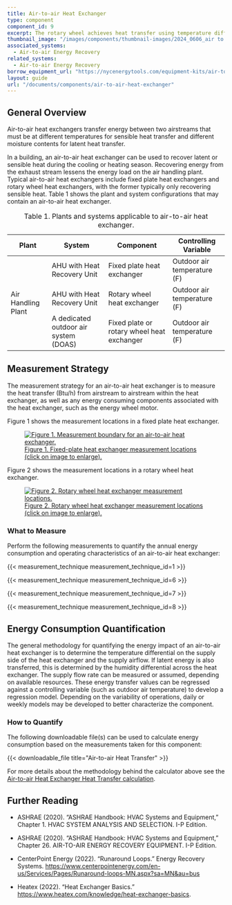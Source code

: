 ```yaml
---
title: Air-to-air Heat Exchanger
type: component
component_id: 9
excerpt: The rotary wheel achieves heat transfer using temperature difference between two airstreams without direct contact of these airstreams.
thumbnail_image: "/images/components/thumbnail-images/2024_0606_air to air hx component_thumbnail_RESIZED-01.jpg"
associated_systems:
  - Air-to-air Energy Recovery
related_systems:
  - Air-to-air Energy Recovery
borrow_equipment_url: "https://nycenergytools.com/equipment-kits/air-to-air-heat-exchanger/" 
layout: guide
url: "/documents/components/air-to-air-heat-exchanger"
---
```


## General Overview 

Air-to-air heat exchangers transfer energy between two airstreams that must be at different temperatures for sensible heat transfer and different moisture contents for latent heat transfer.   

In a building, an air-to-air heat exchanger can be used to recover latent or sensible heat during the cooling or heating season. Recovering energy from the exhaust stream lessens the energy load on the air handling plant. Typical air-to-air heat exchangers include fixed plate heat exchangers and rotary wheel heat exchangers, with the former typically only recovering sensible heat. Table 1 shows the plant and system configurations that may contain an air-to-air heat exchanger. 

<div class="table-wrapper">
<table width="100%" cellspacing="0" cellpadding="7">
    <caption>Table 1. Plants and systems applicable to air-to-air heat exchanger.</caption>
    <thead>
        <tr>
            <th>
                Plant
            </th>
            <th>
                System
            </th>
            <th>
                Component
            </th>
            <th>
                Controlling Variable
            </th>
        </tr>
    </thead>
    <tbody>
        <tr>
            <td rowspan="3" style="vertical-align: middle; border-bottom: none;">
                Air Handling Plant
            </td>
            <td>
                AHU with Heat Recovery Unit
            </td>
            <td>
                Fixed plate heat exchanger
            </td>
            <td>
                Outdoor air temperature (F)
            </td>
        </tr>
        <tr>
            <td>
                AHU with Heat Recovery Unit
            </td>
            <td>
                Rotary wheel heat exchanger
            </td>
            <td>
                Outdoor air temperature (F)
            </td>
        </tr>
        <tr>
            <td>
                A dedicated outdoor air system (DOAS)
            </td>
            <td>
                Fixed plate or rotary wheel heat exchanger
            </td>
            <td>
                Outdoor air temperature (F)
            </td>
        </tr>
    </tbody>
</table> 
</div>

<!-- ## Evaluation of Heat Transfer 

Table 2 provides a summary of measurements needed to quantify the annual energy transfer and operating characteristics of an air-to-air heat exchanger. 

<div class="table-wrapper">
<table width="100%" cellspacing="0" cellpadding="7">
    <caption>Table 2. Key values and measurements to evaluate heat transfer.</caption>
    <thead>
        <tr>
            <th width="33.333333333333336%">
                Component Quantification
            </th>
            <th width="33.333333333333336%">
                Values to be Quantified
            </th>
            <th width="33.333333333333336%">
                Measurement&nbsp;
            </th>
        </tr>
    </thead>
    <tbody>
        <tr>
            <td width="33.333333333333336%">
                Energy recovered by the heat exchanger
            </td>
            <td width="33.333333333333336%">
                <p>Hourly Btu/h transferred to the outdoor air entering the system</p>
            </td>
            <td width="33.333333333333336%">
                <ul>
                <li>Hourly air flow rate (CFM) of incoming air</li>
                <li>Hourly <a href="/documents/measurement-technique/system-air-temperature">air temperature (F)</a> of incoming air on both sides of the heat exchanger&nbsp;</li>
                <li>Hourly <a href="/documents/measurement-technique/relative-humidity">relative humidity</a> of the incoming air on both sides of the heat exchanger (only for latent heat recovery systems)</li>
                </ul>
            </td>
        </tr>
        <tr>
            <td width="33.333333333333336%">
                Heat recovery system electricity consumption (if applicable)
            </td>
            <td width="33.333333333333336%">
                Average hourly motor <a class="glossary-link" href="/glossary#kwh"><abbr title="Kilowatt Hour">kWh</abbr></a> (for rotary wheel heat exchangers)
            </td>
            <td width="33.333333333333336%">
                Hourly <a href="/documents/measurement-technique/true-rms-power">true RMS power</a> of the motor that drives the rotary fan (kW)
            </td>
        </tr>
    </tbody>
</table> 
</div> -->

## Measurement Strategy 

The measurement strategy for an air-to-air heat exchanger is to measure the heat transfer (Btu/h) from airstream to airstream within the heat exchanger, as well as any energy consuming components associated with the heat exchanger, such as the energy wheel motor. 

Figure 1 shows the measurement locations in a fixed plate heat exchanger. 

<a href="/images/components/air-to-air-heat-exchanger/2024_0625_AtA HX component_figure 1.jpg">
<figure class="figure">
  <img src="/images/components/air-to-air-heat-exchanger/2024_0625_AtA HX component_figure 1.jpg" class="figure-img img-fluid rounded zoom" alt="Figure 1. Measurement boundary for an air-to-air heat exchanger.">
  <figcaption class="figure-caption text-left">Figure 1. Fixed-plate heat exchanger measurement locations (click on image to enlarge).</figcaption>
</figure>
</a>

Figure 2 shows the measurement locations in a rotary wheel heat exchanger.

<a href="/images/components/air-to-air-heat-exchanger/2024_0625_AtA HX component_figure 2.jpg">
<figure class="figure">
  <img src="/images/components/air-to-air-heat-exchanger/2024_0625_AtA HX component_figure 2.jpg" class="figure-img img-fluid rounded zoom" alt="Figure 2. Rotary wheel heat exchanger measurement locations.">
  <figcaption class="figure-caption text-left">Figure 2. Rotary wheel heat exchanger measurement locations (click on image to enlarge).</figcaption>
</figure>
</a>

### What to Measure

Perform the following measurements to quantify the annual energy consumption and operating characteristics of an air-to-air heat exchanger:

{{< measurement_technique measurement_technique_id=1 >}}

{{< measurement_technique measurement_technique_id=6 >}}

{{< measurement_technique measurement_technique_id=7 >}}

{{< measurement_technique measurement_technique_id=8 >}}

<!-- ### Measurement Equipment

Table 3 provides the equipment required to carry out the measurements of this component. 

<div class="table-wrapper">
<table width="100%" cellspacing="0" cellpadding="7">
    <caption>Table 3. Measurement equipment.</caption>
    <thead>
        <tr>
            <th width="33.333333333333336%">
                Equipment
            </th>
            <th width="33.333333333333336%">
                Description
            </th>
            <th width="33.333333333333336%">
                Measurement (Units)
            </th>
        </tr>
    </thead>
    <tbody>
        <tr>
            <td width="33.333333333333336%">
                <a href="https://nycenergytools.com/wp-content/uploads/2021/05/Energy_Logger_-_Elite_Pro-5.jpg">
                <figure class="figure">
                <img src="https://nycenergytools.com/wp-content/uploads/2021/05/Energy_Logger_-_Elite_Pro-5.jpg" class="figure-img img-fluid rounded" alt="">
                <figcaption class="figure-caption text-left"></figcaption>
                </figure>
                </a>
                DENT ELITEproXC Portable Power Data Logger (EXCUNC)
                <br></br>
                DENT 16” RoCoil Flexible Rope Current Transformers (CT-R16-A4-U)
            </td>
            <td width="33.333333333333336%">
                Provides a measurement of true RMS power from voltage and current inputs and records long-term power (kW) and energy (<a class="glossary-link" href="/glossary#kwh"><abbr title="Kilowatt Hour">kWh</abbr></a>) measurements. Requires ELOG19 software and a USB connection cable for programming and downloading data files.
            </td>
            <td width="33.333333333333336%">
                 <a href="/documents/measurement-technique/true-rms-power">True RMS Power (kW)</a>
            </td>
        </tr>
        <tr>
            <td width="33.333333333333336%">
                <a href="https://nycenergytools.com/wp-content/uploads/2021/05/MX1101-5.jpg">
                <figure class="figure">
                <img src="https://nycenergytools.com/wp-content/uploads/2021/05/MX1101-5.jpg" class="figure-img img-fluid rounded" alt="">
                <figcaption class="figure-caption text-left"></figcaption>
                </figure>
                </a>
                Onset HOBO MX1101 logger
            </td>
            <td width="33.333333333333336%">
                Measures and records temperature and relative humidity. Using bluetooth technology you can transmit your data wirelessly to your mobile device using the <a href=https://www.onsetcomp.com/products/software/hoboconnect/>HOBOconnect app</a>. Stores 84,000 measurements.
            </td>
            <td width="33.333333333333336%">
                <ul>
                <li><a href="/documents/measurement-technique/system-air-temperature">System Air Temperature (F)</a></li>
                <li><a href="/documents/measurement-technique/relative-humidity">Relative Humidity (%)</a></li>
                </ul>
            </td>
        </tr>
        <tr>
            <td width="33.333333333333336%">
                <a href="https://nycenergytools.com/wp-content/uploads/2021/05/MX2301-5.jpg">
                <figure class="figure">
                <img src="https://nycenergytools.com/wp-content/uploads/2021/05/MX2301-5.jpg" class="figure-img img-fluid rounded" alt="">
                <figcaption class="figure-caption text-left"></figcaption>
                </figure>
                </a>
                Onset HOBO Temperature/Relative Humidity Weatherproof Data Logger (MX2301)
            </td>
            <td width="33.333333333333336%">
                Records outdoor air temperature and relative humidity using internal sensors. Requires HOBOware software and a USB connection cable for programming and downloading data files.
            </td>
            <td width="33.333333333333336%">
                <ul>
                <li><a href="/documents/measurement-technique/outdoor-air-temperature">Outdoor Air Temperature (F)</a></li>
                <li><a href="/documents/measurement-technique/relative-humidity">Relative Humidity (%)</a></li>
                </ul>
            </td>
        </tr>
        <tr>
            <td width="33.333333333333336%">
                <a href="https://nycenergytools.com/wp-content/uploads/2021/05/Hot-Wire-Anenomenter-TSI-9545-300x300@2x.jpg">
                <figure class="figure">
                <img src="https://nycenergytools.com/wp-content/uploads/2021/05/Hot-Wire-Anenomenter-TSI-9545-300x300@2x.jpg" class="figure-img img-fluid rounded" alt="">
                <figcaption class="figure-caption text-left"></figcaption>
                </figure>
                </a>
                Hot Wire Anemometer (Blue) (TSI 9545)
            </td>
            <td width="33.333333333333336%">
                Simultaneously measures and logs data for several ventilation parameters using a single probe with multiple sensors. It measures velocity, temperature, and relative humidity, and calculates flow, wet bulb, and dew point temperature.
            </td>
            <td width="33.333333333333336%">
                <ul>
                <li><a href="/documents/measurement-technique/system-air-temperature">System Air Temperature (F)</a></li>
                <li><a href="/documents/measurement-technique/relative-humidity">Relative Humidity (%)</a></li>
                </ul>
            </td>
        </tr>   
    </tbody>
</table> 
</div> -->

## Energy Consumption Quantification

The general methodology for quantifying the energy impact of an air-to-air heat exchanger is to determine the temperature differential on the supply side of the heat exchanger and the supply airflow. If latent energy is also transferred, this is determined by the humidity differential across the heat exchanger. The supply flow rate can be measured or assumed, depending on available resources. These energy transfer values can be regressed against a controlling variable (such as outdoor air temperature) to develop a regression model. Depending on the variability of operations, daily or weekly models may be developed to better characterize the component.

### How to Quantify

The following downloadable file(s) can be used to calculate energy consumption based on the measurements taken for this component: 

{{< downloadable_file title="Air-to-air Heat Transfer" >}}

For more details about the methodology behind the calculator above see the [Air-to-air Heat Exchanger Heat Transfer calculation](/documents/calculation-methodology/air-to-air-heat-exchanger-heat-transfer).

## Further Reading 

- ASHRAE (2020). “ASHRAE Handbook: HVAC Systems and Equipment,” Chapter 1. HVAC SYSTEM ANALYSIS AND SELECTION. I-P Edition.  

- ASHRAE (2020). “ASHRAE Handbook: HVAC Systems and Equipment,” Chapter 26. AIR-TO-AIR ENERGY RECOVERY EQUIPMENT. I-P Edition.  

- CenterPoint Energy (2022). “Runaround Loops.” Energy Recovery Systems. https://www.centerpointenergy.com/en-us/Services/Pages/Runaround-loops-MN.aspx?sa=MN&au=bus 

- Heatex (2022). “Heat Exchanger Basics.” https://www.heatex.com/knowledge/heat-exchanger-basics. 
